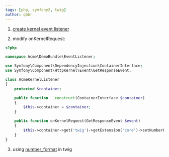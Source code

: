 ```yaml
---
tags: [php, symfony2, twig]
author: qbbr
---
```


1) [create kernel event listener](2013-10-21-symfony2-create-kernel-event-listener)

2) modify onKernelRequest:

```php
<?php

namespace Acme\DemoBundle\EventListener;

use Symfony\Component\DependencyInjection\ContainerInterface;
use Symfony\Component\HttpKernel\Event\GetResponseEvent;

class AcmeKernelListener
{
    protected $container;

    public function __construct(ContainerInterface $container)
    {
        $this->container = $container;
    }

    public function onKernelRequest(GetResponseEvent $event)
    {
        $this->container->get('twig')->getExtension('core')->setNumberFormat(2, '.', '');
    }
}
```

3) using [number_format](http://twig.sensiolabs.org/doc/filters/number_format.html) in twig

